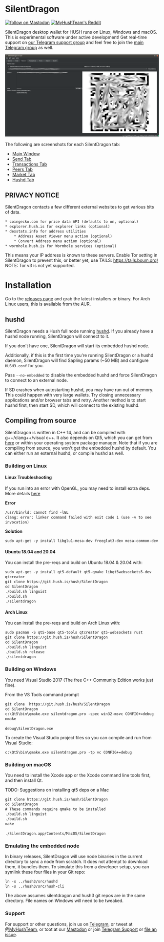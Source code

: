 # SilentDragon

<p align="left">
    <a href="https://fosstodon.org/@myhushteam">
        <img src="https://img.shields.io/badge/Mastodon-MyHushTeam-blue"
            alt="follow on Mastodon"></a>
    <a href="https://www.reddit.com/r/Myhush/">
        <img src="https://img.shields.io/reddit/subreddit-subscribers/Myhush?style=social"
            alt="MyHushTeam's Reddit"></a>
</p>

SilentDragon desktop wallet for HUSH runs on Linux, Windows and macOS.
This is experimental software under active development! Get real-time
support on [our Telegram support group](https://hush.is/tg_support) and
feel free to join the [main Telegram group](https://hush.is/tg) as well.

![Screenshots](images/sd-receive-tab.png?raw=true)

The following are screenshots for each SilentDragon tab:
* [Main Window](images/sd-main-window.png)
* [Send Tab](images/sd-send-tab.png)
* [Transactions Tab](images/sd-transactions-tab.png)
* [Peers Tab](images/sd-peers-tab.png)
* [Market Tab](images/sd-market-tab.png)
* [Hushd Tab](images/sd-hushd-tab.png)

## PRIVACY NOTICE

SilentDragon contacts a few different external websites to get various
bits of data.

    * coingecko.com for price data API (defaults to on, optional)
    * explorer.hush.is for explorer links (optional)
    * dexstats.info for address utilities
        * Address Asset Viewer menu action (optional)
        * Convert Address menu action (optional)
    * wormhole.hush.is for Wormhole services (optional)

This means your IP address is known to these servers. Enable Tor setting
in SilentDragon to prevent this, or better yet, use TAILS: https://tails.boum.org/
NOTE: Tor v3 is not yet supported.

# Installation

Go to the [releases page](https://git.hush.is/hush/SilentDragon/releases) and grab the latest installers or binary.
For Arch Linux users, this is available from the AUR.

## hushd

SilentDragon needs a Hush full node running [hushd](https://git.hush.is/hush/hush3/). If you already have a hushd node running, SilentDragon will connect to it.

If you don't have one, SilentDragon will start its embedded hushd node.

Additionally, if this is the first time you're running SilentDragon or a hushd daemon, SilentDragon will find Sapling params (~50 MB) and configure `HUSH3.conf` for you. 

Pass `--no-embedded` to disable the embedded hushd and force SilentDragon to connect to an external node.

If SD crashes when autostarting hushd, you may have run out of memory. This could happen with very large wallets. Try closing unnecessary applications and/or browser tabs and retry.
Another method is to start hushd first, then start SD, which will connect to the existing hushd.

## Compiling from source

SilentDragon is written in C++ 14, and can be compiled with g++/clang++/visual
c++. It also depends on Qt5, which you can get from [here](https://www.qt.io/download)
or within your operating system package manager. Note that if you are compiling
from source, you won't get the embedded hushd by default. You can either run an external
hushd, or compile hushd as well.

### Building on Linux

#### Linux Troubleshooting
If you run into an error with OpenGL, you may need to install extra deps. More details [here](https://gist.github.com/shamiul94/a632f7ab94cf389e08efd7174335df1c)

**Error**
```
/usr/bin/ld: cannot find -lGL
clang: error: linker command failed with exit code 1 (use -v to see invocation)
```
**Solution**
```
sudo apt-get -y install libglu1-mesa-dev freeglut3-dev mesa-common-dev
```

#### Ubuntu 18.04 and 20.04

You can install the pre-reqs and build on Ubuntu 18.04 & 20.04 with:

```shell script
sudo apt-get -y install qt5-default qt5-qmake libqt5websockets5-dev qtcreator
git clone https://git.hush.is/hush/SilentDragon
cd SilentDragon
./build.sh linguist
./build.sh
./silentdragon
```

#### Arch Linux

You can install the pre-reqs and build on Arch Linux with:

```shell script
sudo pacman -S qt5-base qt5-tools qtcreator qt5-websockets rust
git clone https://git.hush.is/hush/SilentDragon
cd SilentDragon
./build.sh linguist
./build.sh release
./silentdragon
```

### Building on Windows
You need Visual Studio 2017 (The free C++ Community Edition works just fine).

From the VS Tools command prompt
```shell script
git clone  https://git.hush.is/hush/SilentDragon
cd SilentDragon
c:\Qt5\bin\qmake.exe silentdragon.pro -spec win32-msvc CONFIG+=debug
nmake

debug\SilentDragon.exe
```

To create the Visual Studio project files so you can compile and run from Visual Studio:
```shell script
c:\Qt5\bin\qmake.exe silentdragon.pro -tp vc CONFIG+=debug
```

### Building on macOS

You need to install the Xcode app or the Xcode command line tools first, and then install Qt. 

TODO: Suggestions on installing qt5 deps on a Mac

```shell script
git clone https://git.hush.is/hush/SilentDragon
cd SilentDragon
# These commands require qmake to be installed
./build.sh linguist
./build.sh
make

./SilentDragon.app/Contents/MacOS/SilentDragon
```

### Emulating the embedded node

In binary releases, SilentDragon will use node binaries in the current directory to sync a node from scratch.
It does not attempt to download them, it bundles them. To simulate this from a developer setup, you can symlink
these four files in your Git repo:

```shell script
ln -s ../hush3/src/hushd
ln -s ../hush3/src/hush-cli
```

The above assumes silentdragon and hush3 git repos are in the same directory. File names on Windows will need to be tweaked.

### Support

For support or other questions, join us on [Telegram](https://hush.is/telegram), or tweet at [@MyHushTeam](https://twitter.com/MyHushTeam), or toot at our [Mastodon](https://fosstodon.org/@myhushteam) or join [Telegram Support](https://hush.is/telegram_support) or [file an issue](https://git.hush.is/hush/SilentDragon/issues).


